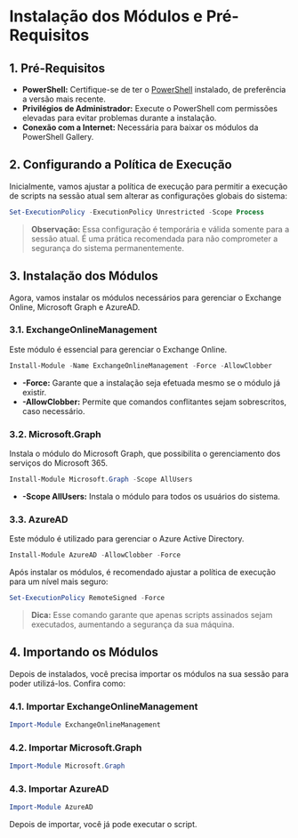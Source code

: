 # Instalação dos Módulos e Pré-Requisitos

## 1. Pré-Requisitos

- **PowerShell:** Certifique-se de ter o [PowerShell](https://github.com/PowerShell/PowerShell) instalado, de preferência a versão mais recente.
- **Privilégios de Administrador:** Execute o PowerShell com permissões elevadas para evitar problemas durante a instalação.
- **Conexão com a Internet:** Necessária para baixar os módulos da PowerShell Gallery.

## 2. Configurando a Política de Execução

Inicialmente, vamos ajustar a política de execução para permitir a execução de scripts na sessão atual sem alterar as configurações globais do sistema:

```powershell
Set-ExecutionPolicy -ExecutionPolicy Unrestricted -Scope Process
```

> **Observação:** Essa configuração é temporária e válida somente para a sessão atual. É uma prática recomendada para não comprometer a segurança do sistema permanentemente.

## 3. Instalação dos Módulos

Agora, vamos instalar os módulos necessários para gerenciar o Exchange Online, Microsoft Graph e AzureAD.

### 3.1. ExchangeOnlineManagement

Este módulo é essencial para gerenciar o Exchange Online.

```powershell
Install-Module -Name ExchangeOnlineManagement -Force -AllowClobber
```

- **-Force:** Garante que a instalação seja efetuada mesmo se o módulo já existir.
- **-AllowClobber:** Permite que comandos conflitantes sejam sobrescritos, caso necessário.

### 3.2. Microsoft.Graph

Instala o módulo do Microsoft Graph, que possibilita o gerenciamento dos serviços do Microsoft 365.

```powershell
Install-Module Microsoft.Graph -Scope AllUsers
```

- **-Scope AllUsers:** Instala o módulo para todos os usuários do sistema.

### 3.3. AzureAD

Este módulo é utilizado para gerenciar o Azure Active Directory.

```powershell
Install-Module AzureAD -AllowClobber -Force
```

Após instalar os módulos, é recomendado ajustar a política de execução para um nível mais seguro:

```powershell
Set-ExecutionPolicy RemoteSigned -Force
```

> **Dica:** Esse comando garante que apenas scripts assinados sejam executados, aumentando a segurança da sua máquina.

## 4. Importando os Módulos

Depois de instalados, você precisa importar os módulos na sua sessão para poder utilizá-los. Confira como:

### 4.1. Importar ExchangeOnlineManagement

```powershell
Import-Module ExchangeOnlineManagement
```

### 4.2. Importar Microsoft.Graph

```powershell
Import-Module Microsoft.Graph
```

### 4.3. Importar AzureAD

```powershell
Import-Module AzureAD
```

Depois de importar, você já pode executar o script.
